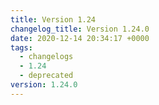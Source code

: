 ```yaml
---
title: Version 1.24
changelog_title: Version 1.24.0
date: 2020-12-14 20:34:17 +0000
tags:
  - changelogs
  - 1.24
  - deprecated
version: 1.24.0
---
```


<script src="https://gist.github.com/spinnaker-release/25abcd046795c6f34bb2d8d4977f0415.js?file=1.24.0.md"></script>
